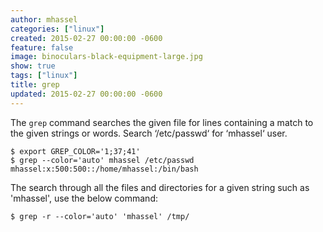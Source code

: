 ```yaml
---
author: mhassel
categories: ["linux"]
created: 2015-02-27 00:00:00 -0600
feature: false
image: binoculars-black-equipment-large.jpg
show: true
tags: ["linux"]
title: grep
updated: 2015-02-27 00:00:00 -0600
---
```

The `grep` command searches the given file for lines containing a match to the given strings or words. Search
‘/etc/passwd‘ for ‘mhassel‘ user.

```shell
$ export GREP_COLOR='1;37;41'
$ grep --color='auto' mhassel /etc/passwd
mhassel:x:500:500::/home/mhassel:/bin/bash
```

The search through all the files and directories for a given string such as 'mhassel', use the below command:

```shell
$ grep -r --color='auto' 'mhassel' /tmp/
```
